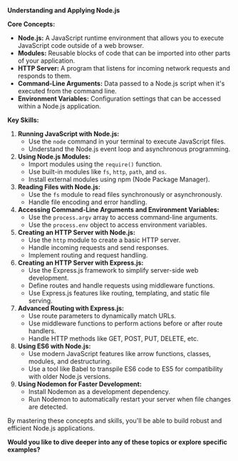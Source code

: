 **Understanding and Applying Node.js**

**Core Concepts:**

* **Node.js:** A JavaScript runtime environment that allows you to execute JavaScript code outside of a web browser.
* **Modules:** Reusable blocks of code that can be imported into other parts of your application.
* **HTTP Server:** A program that listens for incoming network requests and responds to them.
* **Command-Line Arguments:** Data passed to a Node.js script when it's executed from the command line.
* **Environment Variables:** Configuration settings that can be accessed within a Node.js application.

**Key Skills:**

1. **Running JavaScript with Node.js:**
   - Use the `node` command in your terminal to execute JavaScript files.
   - Understand the Node.js event loop and asynchronous programming.
2. **Using Node.js Modules:**
   - Import modules using the `require()` function.
   - Use built-in modules like `fs`, `http`, `path`, and `os`.
   - Install external modules using npm (Node Package Manager).
3. **Reading Files with Node.js:**
   - Use the `fs` module to read files synchronously or asynchronously.
   - Handle file encoding and error handling.
4. **Accessing Command-Line Arguments and Environment Variables:**
   - Use the `process.argv` array to access command-line arguments.
   - Use the `process.env` object to access environment variables.
5. **Creating an HTTP Server with Node.js:**
   - Use the `http` module to create a basic HTTP server.
   - Handle incoming requests and send responses.
   - Implement routing and request handling.
6. **Creating an HTTP Server with Express.js:**
   - Use the Express.js framework to simplify server-side web development.
   - Define routes and handle requests using middleware functions.
   - Use Express.js features like routing, templating, and static file serving.
7. **Advanced Routing with Express.js:**
   - Use route parameters to dynamically match URLs.
   - Use middleware functions to perform actions before or after route handlers.
   - Handle HTTP methods like GET, POST, PUT, DELETE, etc.
8. **Using ES6 with Node.js:**
   - Use modern JavaScript features like arrow functions, classes, modules, and destructuring.
   - Use a tool like Babel to transpile ES6 code to ES5 for compatibility with older Node.js versions.
9. **Using Nodemon for Faster Development:**
   - Install Nodemon as a development dependency.
   - Run Nodemon to automatically restart your server when file changes are detected.

By mastering these concepts and skills, you'll be able to build robust and efficient Node.js applications.
 
**Would you like to dive deeper into any of these topics or explore specific examples?**
